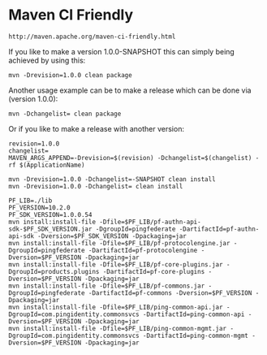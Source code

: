 # Maven CI Friendly

    http://maven.apache.org/maven-ci-friendly.html

If you like to make a version 1.0.0-SNAPSHOT this can simply being achieved by using this:

    mvn -Drevision=1.0.0 clean package

Another usage example can be to make a release which can be done via (version 1.0.0):

    mvn -Dchangelist= clean package

Or if you like to make a release with another version:

    revision=1.0.0
    changelist=
    MAVEN_ARGS_APPEND=-Drevision=$(revision) -Dchangelist=$(changelist) -rf $(ApplicationName)

    mvn -Drevision=1.0.0 -Dchangelist=-SNAPSHOT clean install
    mvn -Drevision=1.0.0 -Dchangelist= clean install

    PF_LIB=./lib
    PF_VERSION=10.2.0
    PF_SDK_VERSION=1.0.0.54
    mvn install:install-file -Dfile=$PF_LIB/pf-authn-api-sdk-$PF_SDK_VERSION.jar -DgroupId=pingfederate -DartifactId=pf-authn-api-sdk -Dversion=$PF_SDK_VERSION -Dpackaging=jar
    mvn install:install-file -Dfile=$PF_LIB/pf-protocolengine.jar -DgroupId=pingfederate -DartifactId=pf-protocolengine -Dversion=$PF_VERSION -Dpackaging=jar
    mvn install:install-file -Dfile=$PF_LIB/pf-core-plugins.jar -DgroupId=products.plugins -DartifactId=pf-core-plugins -Dversion=$PF_VERSION -Dpackaging=jar
    mvn install:install-file -Dfile=$PF_LIB/pf-commons.jar -DgroupId=pingfederate -DartifactId=pf-commons -Dversion=$PF_VERSION -Dpackaging=jar
    mvn install:install-file -Dfile=$PF_LIB/ping-common-api.jar -DgroupId=com.pingidentity.commonsvcs -DartifactId=ping-common-api -Dversion=$PF_VERSION -Dpackaging=jar
    mvn install:install-file -Dfile=$PF_LIB/ping-common-mgmt.jar -DgroupId=com.pingidentity.commonsvcs -DartifactId=ping-common-mgmt -Dversion=$PF_VERSION -Dpackaging=jar
